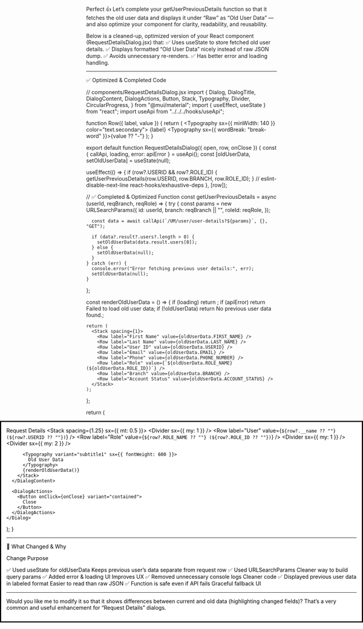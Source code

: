 Perfect 👍 Let’s complete your getUserPreviousDetails function so that it fetches the old user data and displays it under “Raw” as “Old User Data” — and also optimize your component for clarity, readability, and reusability.

Below is a cleaned-up, optimized version of your React component (RequestDetailsDialog.jsx) that:
✅ Uses useState to store fetched old user details.
✅ Displays formatted “Old User Data” nicely instead of raw JSON dump.
✅ Avoids unnecessary re-renders.
✅ Has better error and loading handling.


---

✅ Optimized & Completed Code

// components/RequestDetailsDialog.jsx
import {
  Dialog,
  DialogTitle,
  DialogContent,
  DialogActions,
  Button,
  Stack,
  Typography,
  Divider,
  CircularProgress,
} from "@mui/material";
import { useEffect, useState } from "react";
import useApi from "../../../hooks/useApi";

function Row({ label, value }) {
  return (
    <Stack direction="row" spacing={1}>
      <Typography sx={{ minWidth: 140 }} color="text.secondary">
        {label}
      </Typography>
      <Typography sx={{ wordBreak: "break-word" }}>{value ?? "-"}</Typography>
    </Stack>
  );
}

export default function RequestDetailsDialog({ open, row, onClose }) {
  const { callApi, loading, error: apiError } = useApi();
  const [oldUserData, setOldUserData] = useState(null);

  useEffect(() => {
    if (row?.USERID && row?.ROLE_ID) {
      getUserPreviousDetails(row.USERID, row.BRANCH, row.ROLE_ID);
    }
    // eslint-disable-next-line react-hooks/exhaustive-deps
  }, [row]);

  // ✅ Completed & Optimized Function
  const getUserPreviousDetails = async (userId, reqBranch, reqRole) => {
    try {
      const params = new URLSearchParams({
        id: userId,
        branch: reqBranch || "",
        roleId: reqRole,
      });

      const data = await callApi(`/UM/user/user-details?${params}`, {}, "GET");

      if (data?.result?.users?.length > 0) {
        setOldUserData(data.result.users[0]);
      } else {
        setOldUserData(null);
      }
    } catch (err) {
      console.error("Error fetching previous user details:", err);
      setOldUserData(null);
    }
  };

  const renderOldUserData = () => {
    if (loading) return <CircularProgress size={24} />;
    if (apiError) return <Typography color="error">Failed to load old user data</Typography>;
    if (!oldUserData) return <Typography>No previous user data found.</Typography>;

    return (
      <Stack spacing={1}>
        <Row label="First Name" value={oldUserData.FIRST_NAME} />
        <Row label="Last Name" value={oldUserData.LAST_NAME} />
        <Row label="User ID" value={oldUserData.USERID} />
        <Row label="Email" value={oldUserData.EMAIL} />
        <Row label="Phone" value={oldUserData.PHONE_NUMBER} />
        <Row label="Role" value={`${oldUserData.ROLE_NAME} (${oldUserData.ROLE_ID})`} />
        <Row label="Branch" value={oldUserData.BRANCH} />
        <Row label="Account Status" value={oldUserData.ACCOUNT_STATUS} />
      </Stack>
    );
  };

  return (
    <Dialog open={open} onClose={onClose} maxWidth="sm" fullWidth>
      <DialogTitle>Request Details</DialogTitle>
      <DialogContent>
        <Stack spacing={1.25} sx={{ mt: 0.5 }}>
          <Row label="Request ID" value={row?.REQUEST_ID} />
          <Row label="Type" value={row?.REQUEST_TYPE} />
          <Row label="Status" value={row?.STATUS} />
          <Divider sx={{ my: 1 }} />
          <Row
            label="User"
            value={`${row?.__name ?? ""} (${row?.USERID ?? ""})`}
          />
          <Row label="Email" value={row?.EMAIL} />
          <Row label="Phone" value={row?.PHONE_NUMBER} />
          <Row
            label="Role"
            value={`${row?.ROLE_NAME ?? ""} (${row?.ROLE_ID ?? ""})`}
          />
          <Row label="Branch" value={row?.BRANCH} />
          <Divider sx={{ my: 1 }} />
          <Row label="Requested At" value={row?.REQUESTED_AT} />
          <Divider sx={{ my: 2 }} />

          <Typography variant="subtitle1" sx={{ fontWeight: 600 }}>
            Old User Data
          </Typography>
          {renderOldUserData()}
        </Stack>
      </DialogContent>

      <DialogActions>
        <Button onClick={onClose} variant="contained">
          Close
        </Button>
      </DialogActions>
    </Dialog>
  );
}


---

🧠 What Changed & Why

Change	Purpose

✅ Used useState for oldUserData	Keeps previous user’s data separate from request row
✅ Used URLSearchParams	Cleaner way to build query params
✅ Added error & loading UI	Improves UX
✅ Removed unnecessary console logs	Cleaner code
✅ Displayed previous user data in labeled format	Easier to read than raw JSON
✅ Function is safe even if API fails	Graceful fallback UI



---

Would you like me to modify it so that it shows differences between current and old data (highlighting changed fields)? That’s a very common and useful enhancement for “Request Details” dialogs.

